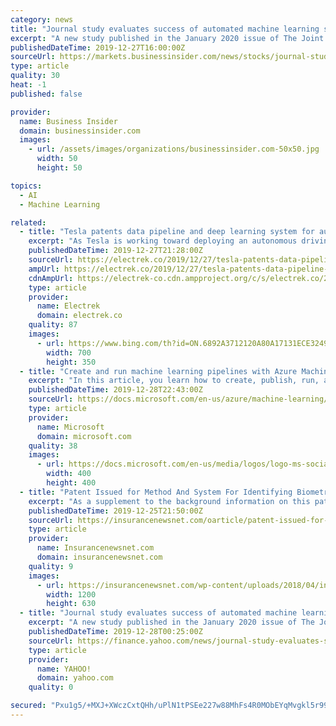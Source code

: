 ```yaml
---
category: news
title: "Journal study evaluates success of automated machine learning system to prevent medication prescribing errors"
excerpt: "A new study published in the January 2020 issue of The Joint Commission Journal on Quality and Patient Safety used retrospective data to evaluate the ability of a machine learning system – a platform that applies and automates advanced machine learning algorithms – to identify and prevent medication prescribing errors not previously ..."
publishedDateTime: 2019-12-27T16:00:00Z
sourceUrl: https://markets.businessinsider.com/news/stocks/journal-study-evaluates-success-of-automated-machine-learning-system-to-prevent-medication-prescribing-errors-1028786454
type: article
quality: 30
heat: -1
published: false

provider:
  name: Business Insider
  domain: businessinsider.com
  images:
    - url: /assets/images/organizations/businessinsider.com-50x50.jpg
      width: 50
      height: 50

topics:
  - AI
  - Machine Learning

related:
  - title: "Tesla patents data pipeline and deep learning system for autonomous driving"
    excerpt: "As Tesla is working toward deploying an autonomous driving system as soon as next year, the automaker is patenting a data pipeline and deep learning system that could help them develop it faster. The system has been revealed in a new patent application by Tesla called ‘Data Pipeline and Deep Learning System for Autonomous Driving’."
    publishedDateTime: 2019-12-27T21:28:00Z
    sourceUrl: https://electrek.co/2019/12/27/tesla-patents-data-pipeline-deep-learning-autonomous-driving/
    ampUrl: https://electrek.co/2019/12/27/tesla-patents-data-pipeline-deep-learning-autonomous-driving/amp/
    cdnAmpUrl: https://electrek-co.cdn.ampproject.org/c/s/electrek.co/2019/12/27/tesla-patents-data-pipeline-deep-learning-autonomous-driving/amp/
    type: article
    provider:
      name: Electrek
      domain: electrek.co
    quality: 87
    images:
      - url: https://www.bing.com/th?id=ON.6892A3712120A80A17131ECE3249BB69
        width: 700
        height: 350
  - title: "Create and run machine learning pipelines with Azure Machine Learning SDK"
    excerpt: "In this article, you learn how to create, publish, run, and track a machine learning pipeline by using the Azure Machine Learning SDK. Use ML pipelines to create a workflow that stitches together various ML phases, and then publish that pipeline into your Azure Machine Learning workspace to access later or share with others. ML pipelines are ..."
    publishedDateTime: 2019-12-28T22:43:00Z
    sourceUrl: https://docs.microsoft.com/en-us/azure/machine-learning/how-to-create-your-first-pipeline
    type: article
    provider:
      name: Microsoft
      domain: microsoft.com
    quality: 38
    images:
      - url: https://docs.microsoft.com/en-us/media/logos/logo-ms-social.png
        width: 400
        height: 400
  - title: "Patent Issued for Method And System For Identifying Biometric Characteristics Using Machine Learning Techniques (USPTO 10,503,970)"
    excerpt: "As a supplement to the background information on this patent, NewsRx correspondents also obtained the inventors’ summary information for this patent: “To efficiently and accurately predict a user’s health status and corresponding longevity metric, a biometric characteristic system may be trained using various machine learning techniques ..."
    publishedDateTime: 2019-12-25T21:50:00Z
    sourceUrl: https://insurancenewsnet.com/oarticle/patent-issued-for-method-and-system-for-identifying-biometric-characteristics-using-machine-learning-techniques-uspto-10503970
    type: article
    provider:
      name: Insurancenewsnet.com
      domain: insurancenewsnet.com
    quality: 9
    images:
      - url: https://insurancenewsnet.com/wp-content/uploads/2018/04/inn-og-default.jpg
        width: 1200
        height: 630
  - title: "Journal study evaluates success of automated machine learning system to prevent medication prescribing errors"
    excerpt: "A new study published in the January 2020 issue of The Joint Commission Journal on Quality and Patient Safety used retrospective data to evaluate the ability of a machine learning system – a platform that applies and automates advanced machine learning algorithms – to identify and prevent medication prescribing errors not previously ..."
    publishedDateTime: 2019-12-28T00:25:00Z
    sourceUrl: https://finance.yahoo.com/news/journal-study-evaluates-success-automated-170010541.html
    type: article
    provider:
      name: YAHOO!
      domain: yahoo.com
    quality: 0

secured: "Pxu1g5/+MXJ+XWczCxtQHh/uPlN1tPSEe227w88MhFs4R0MObEYqMvgkl5r99YRpdtMlfo/7EsMmCUFNUgFT5tGLd5abFFAFS44vSNiN4v4kr6sTIYA0PeOGCgcYZa+ptkObiLfKVzPfnaNFU0vFh5zNYAKpy3eDj9HUyi4gMkbD0WRfWk8+WiCO6ut7G3pYIiUe1bJFSfrfqUTnPfgWRdPqV6PFW+M0G+ubW69/hDjSVjb3oCKI1c3Uqdpfy0G1V7dPa0wExB63l4y+ouf5fA==;OwlhMidKeNGwiFWxndyNdQ=="
---
```


